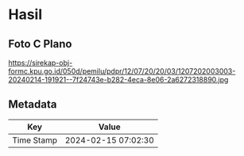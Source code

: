 # Hasil

## Foto C Plano

https://sirekap-obj-formc.kpu.go.id/050d/pemilu/pdpr/12/07/20/20/03/1207202003003-20240214-191921--7f24743e-b282-4eca-8e06-2a6272318890.jpg


## Metadata

| Key        | Value               |
| ---------- | ------------------- |
| Time Stamp | 2024-02-15 07:02:30 |



